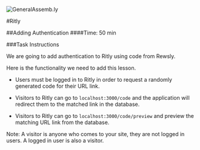 ![GeneralAssemb.ly](http://studio.generalassemb.ly/GA_Slide_Assets/Exercise_icon_md.png)

#Ritly

##Adding Authentication
####Time: 50 min

###Task Instructions

We are going to add authentication to Ritly using code from Rewsly.

Here is the functionality we need to add this lesson.

* Users must be logged in to Ritly in order to request a randomly generated code for their URL link.

*	Visitors to Ritly can go to ```localhost:3000/code``` and the application will redirect them to the  matched link in the database.

*	Visitors to Ritly can go to ```localhost:3000/code/preview``` and preview the matching URL link from the database.

Note: A visitor is anyone who comes to your site, they are not logged in users. A logged in user is also a visitor.








